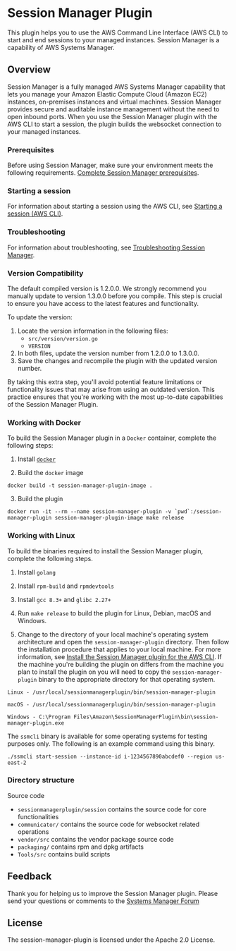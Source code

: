 
# Session Manager Plugin

This plugin helps you to use the AWS Command Line Interface (AWS CLI) to start and end sessions to your managed instances. Session Manager is a capability of AWS Systems Manager.

## Overview

Session Manager is a fully managed AWS Systems Manager capability that lets you manage your Amazon Elastic Compute Cloud (Amazon EC2) instances, on-premises instances and virtual machines. Session Manager provides secure and auditable instance management without the need to open inbound ports. When you use the Session Manager plugin with the AWS CLI to start a session, the plugin builds the websocket connection to your managed instances.

### Prerequisites

Before using Session Manager, make sure your environment meets the following requirements. [Complete Session Manager prerequisites](http://docs.aws.amazon.com/systems-manager/latest/userguide/session-manager-prerequisites.html).

### Starting a session

For information about starting a session using the AWS CLI, see [Starting a session (AWS CLI)](https://docs.aws.amazon.com/systems-manager/latest/userguide/session-manager-working-with-sessions-start.html#sessions-start-cli).

### Troubleshooting

For information about troubleshooting, see [Troubleshooting Session Manager](http://docs.aws.amazon.com/systems-manager/latest/userguide/session-manager-troubleshooting.html).

### Version Compatibility

The default compiled version is 1.2.0.0. We strongly recommend you manually update to version 1.3.0.0 before you compile. This step is crucial to ensure you have access to the latest features and functionality.

To update the version:
1. Locate the version information in the following files:
    - `src/version/version.go`
    - `VERSION`
2. In both files, update the version number from 1.2.0.0 to 1.3.0.0.
3. Save the changes and recompile the plugin with the updated version number.

By taking this extra step, you'll avoid potential feature limitations or functionality issues that may arise from using an outdated version. This practice ensures that you're working with the most up-to-date capabilities of the Session Manager Plugin.

### Working with Docker

To build the Session Manager plugin in a `Docker` container, complete the following steps:

1. Install [`docker`](https://docs.docker.com/engine/install/centos/)

2. Build the `docker` image
```
docker build -t session-manager-plugin-image .
```
3. Build the plugin
```
docker run -it --rm --name session-manager-plugin -v `pwd`:/session-manager-plugin session-manager-plugin-image make release
```

### Working with Linux

To build the binaries required to install the Session Manager plugin, complete the following steps.

1. Install `golang`

2. Install `rpm-build` and `rpmdevtools`

3. Install `gcc 8.3+` and `glibc 2.27+`

4. Run `make release` to build the plugin for Linux, Debian, macOS and Windows.

5. Change to the directory of your local machine's operating system architecture and open the `session-manager-plugin` directory. Then follow the installation procedure that applies to your local machine. For more information, see [Install the Session Manager plugin for the AWS CLI](https://docs.aws.amazon.com/systems-manager/latest/userguide/session-manager-working-with-install-plugin.html). If the machine you're building the plugin on differs from the machine you plan to install the plugin on you will need to copy the `session-manager-plugin` binary to the appropriate directory for that operating system.

```
Linux - /usr/local/sessionmanagerplugin/bin/session-manager-plugin

macOS - /usr/local/sessionmanagerplugin/bin/session-manager-plugin

Windows - C:\Program Files\Amazon\SessionManagerPlugin\bin\session-manager-plugin.exe
```

The `ssmcli` binary is available for some operating systems for testing purposes only. The following is an example command using this binary.

```
./ssmcli start-session --instance-id i-1234567890abcdef0 --region us-east-2
```

### Directory structure

Source code

* `sessionmanagerplugin/session` contains the source code for core functionalities
* `communicator/` contains the source code for websocket related operations
* `vendor/src` contains the vendor package source code
* `packaging/` contains rpm and dpkg artifacts
* `Tools/src` contains build scripts

## Feedback

Thank you for helping us to improve the Session Manager plugin. Please send your questions or comments to the [Systems Manager Forum](https://forums.aws.amazon.com/forum.jspa?forumID=185&start=0)

## License

The session-manager-plugin is licensed under the Apache 2.0 License.
